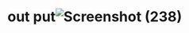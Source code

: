 # out put![Screenshot (238)](https://github.com/ajmal-khan2002/zomato_sales_analysis/assets/130028956/7a8371e6-4420-4f22-b91d-153f583365c0)
